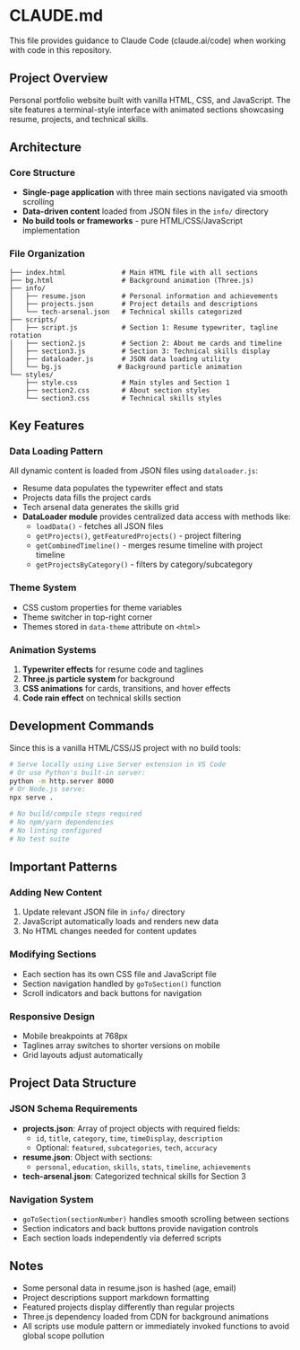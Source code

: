 # CLAUDE.md

This file provides guidance to Claude Code (claude.ai/code) when working with code in this repository.

## Project Overview

Personal portfolio website built with vanilla HTML, CSS, and JavaScript. The site features a terminal-style interface with animated sections showcasing resume, projects, and technical skills.

## Architecture

### Core Structure
- **Single-page application** with three main sections navigated via smooth scrolling
- **Data-driven content** loaded from JSON files in the `info/` directory
- **No build tools or frameworks** - pure HTML/CSS/JavaScript implementation

### File Organization
```
├── index.html              # Main HTML file with all sections
├── bg.html                 # Background animation (Three.js)
├── info/
│   ├── resume.json         # Personal information and achievements
│   ├── projects.json       # Project details and descriptions
│   └── tech-arsenal.json   # Technical skills categorized
├── scripts/
│   ├── script.js           # Section 1: Resume typewriter, tagline rotation
│   ├── section2.js         # Section 2: About me cards and timeline
│   ├── section3.js         # Section 3: Technical skills display
│   ├── dataloader.js       # JSON data loading utility
│   └── bg.js              # Background particle animation
└── styles/
    ├── style.css           # Main styles and Section 1
    ├── section2.css        # About section styles
    └── section3.css        # Technical skills styles
```

## Key Features

### Data Loading Pattern
All dynamic content is loaded from JSON files using `dataloader.js`:
- Resume data populates the typewriter effect and stats
- Projects data fills the project cards
- Tech arsenal data generates the skills grid
- **DataLoader module** provides centralized data access with methods like:
  - `loadData()` - fetches all JSON files
  - `getProjects()`, `getFeaturedProjects()` - project filtering
  - `getCombinedTimeline()` - merges resume timeline with project timeline
  - `getProjectsByCategory()` - filters by category/subcategory

### Theme System
- CSS custom properties for theme variables
- Theme switcher in top-right corner
- Themes stored in `data-theme` attribute on `<html>`

### Animation Systems
1. **Typewriter effects** for resume code and taglines
2. **Three.js particle system** for background
3. **CSS animations** for cards, transitions, and hover effects
4. **Code rain effect** on technical skills section

## Development Commands

Since this is a vanilla HTML/CSS/JS project with no build tools:

```bash
# Serve locally using Live Server extension in VS Code
# Or use Python's built-in server:
python -m http.server 8000
# Or Node.js serve:
npx serve .

# No build/compile steps required
# No npm/yarn dependencies
# No linting configured
# No test suite
```

## Important Patterns

### Adding New Content
1. Update relevant JSON file in `info/` directory
2. JavaScript automatically loads and renders new data
3. No HTML changes needed for content updates

### Modifying Sections
- Each section has its own CSS file and JavaScript file
- Section navigation handled by `goToSection()` function
- Scroll indicators and back buttons for navigation

### Responsive Design
- Mobile breakpoints at 768px
- Taglines array switches to shorter versions on mobile
- Grid layouts adjust automatically

## Project Data Structure

### JSON Schema Requirements
- **projects.json**: Array of project objects with required fields:
  - `id`, `title`, `category`, `time`, `timeDisplay`, `description`
  - Optional: `featured`, `subcategories`, `tech`, `accuracy`
- **resume.json**: Object with sections:
  - `personal`, `education`, `skills`, `stats`, `timeline`, `achievements`
- **tech-arsenal.json**: Categorized technical skills for Section 3

### Navigation System
- `goToSection(sectionNumber)` handles smooth scrolling between sections
- Section indicators and back buttons provide navigation controls
- Each section loads independently via deferred scripts

## Notes
- Some personal data in resume.json is hashed (age, email)
- Project descriptions support markdown formatting
- Featured projects display differently than regular projects
- Three.js dependency loaded from CDN for background animations
- All scripts use module pattern or immediately invoked functions to avoid global scope pollution